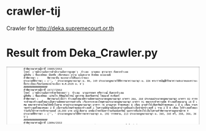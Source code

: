 # crawler-tij
Crawler for http://deka.supremecourt.or.th

# Result from Deka_Crawler.py
<img src="https://github.com/ido-aim/crawler-tij/blob/master/crawl_result.png" alt="crawl" width="1000"/>

